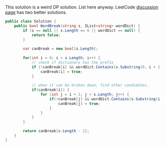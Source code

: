 
This solution is a weird DP solution. List here anyway. LeetCode [discussion page](https://discuss.leetcode.com/topic/6156/java-implementation-using-dp-in-two-ways/15) has two better solutions.

```csharp
public class Solution {
    public bool WordBreak(string s, IList<string> wordDict) {
        if (s == null || s.Length == 0 || wordDict == null) {
            return false;
        }
        
        var canBreak = new bool[s.Length];
        
        for(int i = 0; i < s.Length; i++) {
            // check if dictionary has the prefix
            if (!canBreak[i] && wordDict.Contains(s.Substring(0, i + 1))) {
                canBreak[i] = true;
            }
            
            // when it can be broken down, find other candidates.
            if(canBreak[i]) {
                for (int j = i + 1; j < s.Length; j++) {
                    if(!canBreak[j] && wordDict.Contains(s.Substring(i + 1, j - i))) {
                        canBreak[j] = true;
                    }
                }
            }
        }
        
        return canBreak[s.Length - 1];
    }
}
```
